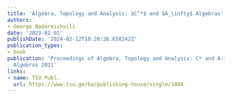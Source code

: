 ```yaml
---
title: 'Algebra, Topology and Analysis: $C^*$ and $A_\infty$ Algebras'
authors:
- George Nadareishvili
date: '2023-01-01'
publishDate: '2024-02-12T10:20:26.650242Z'
publication_types:
- book
publication: 'Proceedings of Algebra, Topology and Analysis: C* and A-infinity
  Algebras 2021'
links:
- name: TSU Publ.
  url: https://www.tsu.ge/ka/publishing-house/single/1484
---
```


